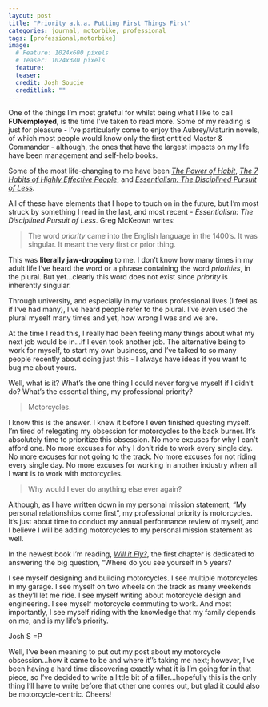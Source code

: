 ```yaml
---
layout: post
title: "Priority a.k.a. Putting First Things First"
categories: journal, motorbike, professional
tags: [professional,motorbike]
image:
  # Feature: 1024x600 pixels
  # Teaser: 1024x380 pixels
  feature:
  teaser:
  credit: Josh Soucie
  creditlink: ""
---
```



One of the things I’m most grateful for whilst being what I like to call **FUNemployed**, is the time I’ve taken to read more. Some of my reading is just for pleasure - I’ve particularly come to enjoy the Aubrey/Maturin novels, of which most people would know only the first entitled Master & Commander - although, the ones that have the largest impacts on my life have been management and self-help books.

Some of the most life-changing to me have been [*The Power of Habit*][1], [*The 7 Habits of Highly Effective People*][2], and [*Essentialism: The Disciplined Pursuit of Less*][3].

All of these have elements that I hope to touch on in the future, but I’m most struck by something I read in the last, and most recent - *Essentialism: The Disciplined Pursuit of Less*. Greg McKeown writes:

> The word *priority* came into the English language in the 1400’s. It was singular. It meant the very first or prior thing.

This was **literally jaw-dropping** to me. I don’t know how many times in my adult life I’ve heard the word or a phrase containing the word *priorities*, in the plural. But yet...clearly this word does not exist since *priority* is inherently singular.

Through university, and especially in my various professional lives (I feel as if I’ve had many), I’ve heard people refer to the plural. I’ve even used the plural myself many times and yet, how wrong I was and we are.

At the time I read this, I really had been feeling many things about what my next job would be in...if I even took another job. The alternative being to work for myself, to start my own business, and I’ve talked to so many people recently about doing just this - I always have ideas if you want to bug me about yours.

Well, what is it? What’s the one thing I could never forgive myself if I didn’t do? What’s the essential thing, my professional priority?

> Motorcycles.

I know this is the answer. I knew it before I even finished questing myself. I’m tired of relegating my obsession for motorcycles to the back burner. It’s absolutely time to prioritize this obsession. No more excuses for why I can’t afford one. No more excuses for why I don’t ride to work every single day. No more excuses for not going to the track. No more excuses for not riding every single day. No more excuses for working in another industry when all I want is to work with motorcycles.

> Why would I ever do anything else ever again?

Although, as I have written down in my personal mission statement, “My personal relationships come first”, my professional priority is motorcycles. It’s just about time to conduct my annual performance review of myself, and I believe I will be adding motorcycles to my personal mission statement as well.

In the newest book I’m reading, [*Will it Fly?*][4], the first chapter is dedicated to answering the big question, “Where do you see yourself in 5 years?

I see myself designing and building motorcycles.
I see multiple motorcycles in my garage.
I see myself on two wheels on the track as many weekends as they’ll let me ride.
I see myself writing about motorcycle design and engineering.
I see myself motorcycle commuting to work.
And most importantly, I see myself riding with the knowledge that my family depends on me, and is my life’s priority.

Josh S =P

Well, I’ve been meaning to put out my post about my motorcycle obsession...how it came to be and where it’’s taking me next; however, I’ve been having a hard time discovering exactly what it is I’m going for in that piece, so I’ve decided to write a little bit of a filler...hopefully this is the only thing I’ll have to write before that other one comes out, but glad it could also be motorcycle-centric. Cheers!

[1]: https://www.goodreads.com/book/show/12609433
[2]: https://www.goodreads.com/book/show/36072
[3]: https://www.goodreads.com/book/show/19776547
[4]: https://www.goodreads.com/book/show/28678036
